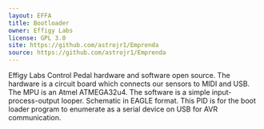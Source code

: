 ```yaml
---
layout: EFFA
title: Bootloader
owner: Effigy Labs
license: GPL 3.0
site: https://github.com/astrojr1/Emprenda
source: https://github.com/astrojr1/Emprenda
---
```

Effigy Labs Control Pedal hardware and software open source.  The hardware is a circuit board which connects our sensors to MIDI and USB.  The MPU is an Atmel ATMEGA32u4.  The software is a simple input-process-output looper.  Schematic in EAGLE format.  This PID is for the boot loader program to enumerate as a serial device on USB for AVR communication.